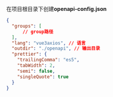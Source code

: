 

在项目根目录下创建**openapi-config.json**

```json
{
  "groups": [
      // group路径
  ],
  "lang": "vue3axios", // 语言
  "outdir": "./openapi", // 输出目录
  "prettier": {
    "trailingComma": "es5",
    "tabWidth": 2,
    "semi": false,
    "singleQuote": true
  }
}
```